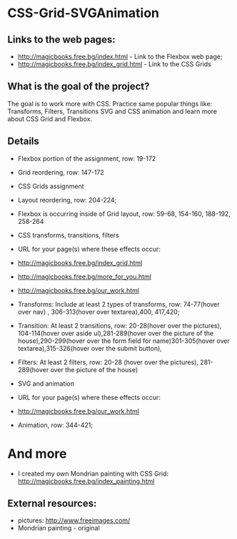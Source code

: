 # CSS-Grid-SVGAnimation
## Links to the web pages:
* http://magicbooks.free.bg/index.html - Link to the Flexbox web page;
* http://magicbooks.free.bg/index_grid.html  - Link to the CSS Grids


## What is the goal of the project?
The goal is to work more with CSS. Practice same popular things like: Transforms, Filters, Transitions SVG and CSS animation and learn more about CSS Grid and Flexbox.

## Details

 * Flexbox portion of the assignment, row: 19-172
 * Grid reordering, row: 147-172
 
 * CSS Grids assignment 
 * Layout reordering, row: 204-224;
 * Flexbox is occurring inside of Grid layout, row: 59-68, 154-160, 188-192, 258-264
 
 * CSS transforms, transitions, filters 
 * URL for your page(s) where these effects occur:      
 * http://magicbooks.free.bg/index_grid.html 
 * http://magicbooks.free.bg/more_for_you.html 
 * http://magicbooks.free.bg/our_work.html 
 
 *  Transforms: Include at least 2 types of transforms, row: 74-77(hover over nav) , 306-313(hover over  textarea),400, 417,420;
 *  Transition: At least 2 transitions, row: 20-28(hover over the pictures), 104-114(hover over  aside ul),281-289(hover over the picture of the house),290-299(hover over the form field for name)301-305(hover over  textarea),315-326(hover over  the submit button),
 * Filters: At least 2 filters, row: 20-28 (hover over the pictures), 281-289(hover over the picture of the house) 
 
 
*  SVG and animation 
*  URL for your page(s) where these effects occur:
*  http://magicbooks.free.bg/our_work.html 
*  Animation, row: 344-421;

# And more
* I created my own Mondrian painting with CSS Grid:         http://magicbooks.free.bg/index_painting.html 



## External resources:
* pictures: http://www.freeimages.com/
* Mondrian painting - original